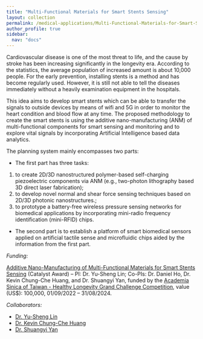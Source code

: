 ```yaml
---
title: "Multi-Functional Materials for Smart Stents Sensing"
layout: collection
permalink: /medical-applications/Multi-Functional-Materials-for-Smart-Stents-Sensing/
author_profile: true
sidebar:
  nav: "docs"
---
```


<!-- **{{page.title}}** -->

<!-- **Hydrogen fuel cells** -->
Cardiovascular disease is one of the most threat to life, and the cause by stroke has been increasing significantly in the longevity era. According to the statistics, the average population of increased amount is about 10,000 people. For the early prevention, installing stents is a method and has become regularly used. However, it is still not able to tell the diseases immediately without a heavily examination equipment in the hospitals. 

This idea aims to develop smart stents which can be able to transfer the signals to outside devices by means of wifi and 5G in order to monitor the heart condition and blood flow at any time. The proposed methodology to create the smart stents is using the additive nano-manufacturing (ANM) of multi-functional components for smart sensing and monitoring and to explore vital signals by incorporating Artificial Intelligence based data analytics. 

The planning system mainly encompasses two parts: 
* The first part has three tasks: 
1. to create 2D/3D nanostructured polymer-based self-charging piezoelectric components via ANM (e.g., two-photon lithography based 3D direct laser fabrication); 
2. to develop novel normal and shear force sensing techniques based on 2D/3D photonic nanostructures.; 
3. to prototype a battery-free wireless pressure sensing networks for biomedical applications by incorporating mini-radio frequency identification (mini-RFID) chips.
* The second part is to establish a platform of smart biomedical sensors applied on artificial tactile sense and microfluidic chips aided by the information from the first part.

*Funding:*

[Additive Nano-Manufacturing of Multi-Functional Materials for Smart Stents Sensing](https://healthylongevitychallenge.org/winners/additive-nano-manufacturing-of-multi-functional-materials-for-smart-stents-sensing/) (Catalyst Award) – PI: Dr. Yu-Sheng Lin; Co-PIs: Dr. Daniel Ho, Dr. Kevin Chung-Che Huang, and Dr. Shuangyi Yan, funded by the [Academia Sinica of Taiwan - Healthy Longevity Grand Challenge Competition](https://healthylongevity.sinica.edu.tw/HLGC/), value (US$): 100,000, 01/09/2022 – 31/08/2024.

*Collaborators:*

* [Dr. Yu-Sheng Lin](https://mech.stust.edu.tw/Sysid/mech_en/eng_tec/Yu-Sheng_Lin.htm)
* [Dr. Kevin Chung-Che Huang](https://www.southampton.ac.uk/people/5x2czv/doctor-kevin-chung-che-huang)
* [Dr. Shuangyi Yan](https://research-information.bris.ac.uk/en/persons/shuangyi-yan)
